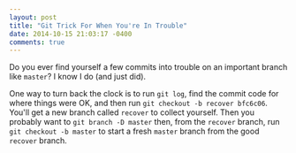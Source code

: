```yaml
---
layout: post
title: "Git Trick For When You're In Trouble"
date: 2014-10-15 21:03:17 -0400
comments: true
---
```


Do you ever find yourself a few commits into trouble on an important branch like `master`? I know I do (and just did). 

One way to turn back the clock is to run `git log`, find the commit code for where things were OK, and then run `git checkout -b recover bfc6c06`. You'll get a new branch called `recover` to collect yourself. Then you probably want to `git branch -D master` then, from the `recover` branch, run `git checkout -b master` to start a fresh `master` branch from the good `recover` branch. 

